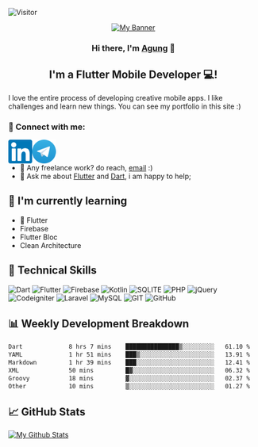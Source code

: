 ![Visitor](https://visitor-badge.glitch.me/badge?page_id=triagung128.triagung128)

<p align="center">
  <a href="#"><img src="https://user-images.githubusercontent.com/40823228/215547716-e55bb469-f5c1-4b9b-a5f7-c66bf099af84.png" alt="My Banner"></a>
</p>

<h3 align="center">
Hi there, I'm <a href="https://github.com/triagung128" target="_blank" rel="noreferrer">Agung</a> 👋
</h3>

<h2 align="center">
I'm a Flutter Mobile Developer 💻!
</h2>

I love the entire process of developing creative mobile apps. I like challenges and learn new things. You can see my portfolio in this site :)

### 🤝 Connect with me:
<a href="https://www.linkedin.com/in/triagungsusilo/" target="_blank"><img align="left" src="https://raw.githubusercontent.com/triagung128/triagung128/main/images/linkedin.svg" alt="Tri Agung | LinkedIn" width="48px"/></a>
<a href="https://t.me/triagung128" target="_blank"><img align="left" src="https://raw.githubusercontent.com/triagung128/triagung128/main/images/telegram.svg" alt="Tri Agung | Telegram" width="48px"/></a>
<br/><br/>
- 💼 Any freelance work? do reach, [email](mailto:triagung128@gmail.com) :)
- 💬 Ask me about [Flutter](https://flutter.dev) and [Dart](https://dart.dev), i am happy to help;

## 🌱 I'm currently learning
- 📱 Flutter
- Firebase
- Flutter Bloc
- Clean Architecture

## 💼 Technical Skills
![Dart](https://img.shields.io/badge/Dart-0175C2?style=for-the-badge&logo=dart&logoColor=white)
![Flutter](https://img.shields.io/badge/Flutter-02569B?style=for-the-badge&logo=flutter&logoColor=white)
![Firebase](https://img.shields.io/badge/firebase-%23039BE5.svg?style=for-the-badge&logo=firebase)
![Kotlin](https://img.shields.io/badge/Kotlin-0095D5?&style=for-the-badge&logo=kotlin&logoColor=white)
![SQLITE](https://img.shields.io/badge/SQLite-07405E?style=for-the-badge&logo=sqlite&logoColor=white)
![PHP](https://img.shields.io/badge/php-%23777BB4.svg?style=for-the-badge&logo=php&logoColor=white)
![jQuery](https://img.shields.io/badge/jquery-%230769AD.svg?style=for-the-badge&logo=jquery&logoColor=white)
![Codeigniter](https://img.shields.io/badge/CodeIgniter-%23EF4223.svg?style=for-the-badge&logo=codeIgniter&logoColor=white)
![Laravel](https://img.shields.io/badge/laravel-%23FF2D20.svg?style=for-the-badge&logo=laravel&logoColor=white)
![MySQL](https://img.shields.io/badge/mysql-%2300f.svg?style=for-the-badge&logo=mysql&logoColor=white)
![GIT](https://img.shields.io/badge/GIT-E44C30?style=for-the-badge&logo=git&logoColor=white)
![GitHub](https://img.shields.io/badge/github-%23121011.svg?style=for-the-badge&logo=github&logoColor=white)

## 📊 Weekly Development Breakdown
<!--START_SECTION:waka-->

```text
Dart             8 hrs 7 mins    ███████████████▒░░░░░░░░░   61.10 %
YAML             1 hr 51 mins    ███▒░░░░░░░░░░░░░░░░░░░░░   13.91 %
Markdown         1 hr 39 mins    ███░░░░░░░░░░░░░░░░░░░░░░   12.41 %
XML              50 mins         █▓░░░░░░░░░░░░░░░░░░░░░░░   06.32 %
Groovy           18 mins         ▓░░░░░░░░░░░░░░░░░░░░░░░░   02.37 %
Other            10 mins         ▒░░░░░░░░░░░░░░░░░░░░░░░░   01.27 %
```

<!--END_SECTION:waka-->

## 📈 GitHub Stats
[![My Github Stats](https://github-readme-stats.vercel.app/api?username=triagung128&show_icons=true&hide=contribs,issues&count_private=true&theme=tokyonight)](https://github.com/triagung128)

<!-- [![Top Langs](https://github-readme-stats.vercel.app/api/top-langs/?username=triagung128&layout=compact)](https://github.com/triagung128) -->
